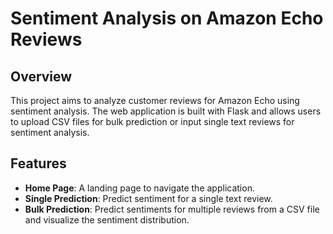 # Sentiment Analysis on Amazon Echo Reviews

## Overview

This project aims to analyze customer reviews for Amazon Echo using sentiment analysis. The web application is built with Flask and allows users to upload CSV files for bulk prediction or input single text reviews for sentiment analysis.

## Features

- **Home Page**: A landing page to navigate the application.
- **Single Prediction**: Predict sentiment for a single text review.
- **Bulk Prediction**: Predict sentiments for multiple reviews from a CSV file and visualize the sentiment distribution.

